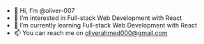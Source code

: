 - 👋 Hi, I’m @oliver-007
- 👀 I’m interested in Full-stack Web Development with React
- 🌱 I’m currently learning Full-stack Web Development with React
- 📫 You can reach me on oliverahmed000@gmail.com

<!---
oliver-007/oliver-007 is a ✨ special ✨ repository because its `README.md` (this file) appears on your GitHub profile.
You can click the Preview link to take a look at your changes.
--->
